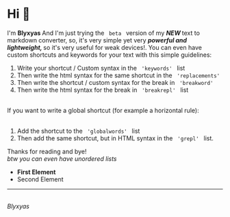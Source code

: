 <h1> Hi 👋 </h1> I'm <b> Blyxyas </b> And I'm just trying the <code> beta </code> version of my <b><i> NEW </b></i> text to markdown converter, so, it's very simple yet very <b><i> powerful and lightweight, </b></i> so it's very useful for weak devices!. You can even have custom shortcuts and keywords for your text with this simple guidelines: <ol> <li> Write your shortcut / Custom syntax in the <code> 'keywords' </code> list <li> Then write the html syntax for the same shortcut in the <code> 'replacements' </code> <li> Then write the shortcut / custom syntax for the break in <code> 'breakword' </code> <li> Then write the html syntax for the break in <code> 'breakrepl' </code> list </ol> <br> If you want to write a global shortcut (for example a horizontal rule): <br> <br> <ol> <li> Add the shortcut to the <code> 'globalwords' </code> list <li> Then add the same shortcut, but in HTML syntax in the <code> 'grepl' </code> list. </ol> Thanks for reading and bye! <br> <i> btw you can even have unordered lists </i> <ul> <li> <b> First Element </b> <li> Second Element </ul> <hr> <br> <i> Blyxyas </i>